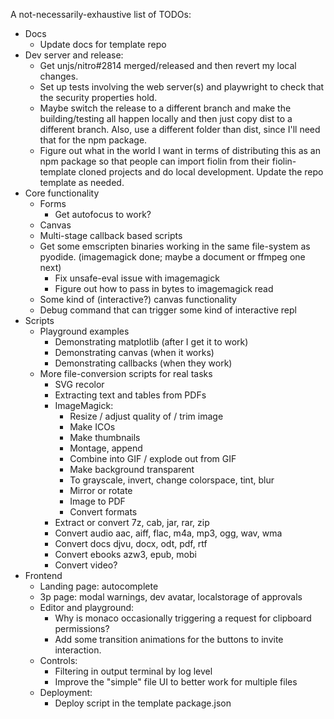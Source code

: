 A not-necessarily-exhaustive list of TODOs:
- Docs
  - Update docs for template repo
- Dev server and release:
  - Get unjs/nitro#2814 merged/released and then revert my local changes.
  - Set up tests involving the web server(s) and playwright to check that the
    security properties hold.
  - Maybe switch the release to a different branch and make the building/testing
    all happen locally and then just copy dist to a different branch. Also,
    use a different folder than dist, since I'll need that for the npm package.
  - Figure out what in the world I want in terms of distributing this as an npm
    package so that people can import fiolin from their fiolin-template cloned
    projects and do local development. Update the repo template as needed.
- Core functionality
  - Forms
    - Get autofocus to work?
  - Canvas
  - Multi-stage callback based scripts
  - Get some emscripten binaries working in the same file-system as pyodide.
    (imagemagick done; maybe a document or ffmpeg one next)
      - Fix unsafe-eval issue with imagemagick
      - Figure out how to pass in bytes to imagemagick read
  - Some kind of (interactive?) canvas functionality
  - Debug command that can trigger some kind of interactive repl
- Scripts
  - Playground examples
    - Demonstrating matplotlib (after I get it to work)
    - Demonstrating canvas (when it works)
    - Demonstrating callbacks (when they work)
  - More file-conversion scripts for real tasks
    - SVG recolor
    - Extracting text and tables from PDFs
    - ImageMagick:
      - Resize / adjust quality of / trim image
      - Make ICOs
      - Make thumbnails
      - Montage, append
      - Combine into GIF / explode out from GIF
      - Make background transparent
      - To grayscale, invert, change colorspace, tint, blur
      - Mirror or rotate
      - Image to PDF
      - Convert formats
    - Extract or convert 7z, cab, jar, rar, zip
    - Convert audio aac, aiff, flac, m4a, mp3, ogg, wav, wma
    - Convert docs djvu, docx, odt, pdf, rtf
    - Convert ebooks azw3, epub, mobi
    - Convert video?
- Frontend
  - Landing page: autocomplete
  - 3p page: modal warnings, dev avatar, localstorage of approvals
  - Editor and playground:
    - Why is monaco occasionally triggering a request for clipboard permissions?
    - Add some transition animations for the buttons to invite interaction.
  - Controls:
    - Filtering in output terminal by log level
    - Improve the "simple" file UI to better work for multiple files
  - Deployment:
    - Deploy script in the template package.json
